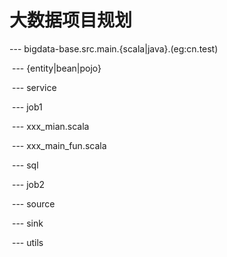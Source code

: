 # 大数据项目规划

--- bigdata-base.src.main.{scala|java}.(eg:cn.test)

​	--- {entity|bean|pojo}

​	--- service

​		--- job1

​			--- xxx_mian.scala

​			--- xxx_main_fun.scala

​			--- sql

​		--- job2

​	--- source

​	--- sink

​	--- utils